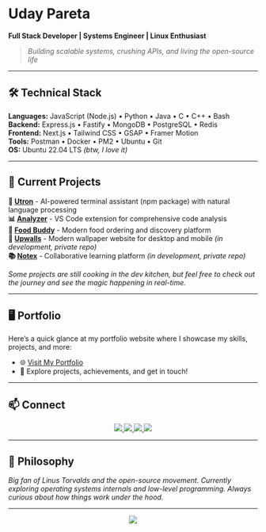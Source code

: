 # Uday Pareta  
**Full Stack Developer | Systems Engineer | Linux Enthusiast**

> *Building scalable systems, crushing APIs, and living the open-source life*

---

## 🛠️ **Technical Stack**

**Languages:** JavaScript (Node.js) • Python • Java • C • C++ • Bash  
**Backend:** Express.js • Fastify • MongoDB • PostgreSQL • Redis  
**Frontend:** Next.js • Tailwind CSS • GSAP • Framer Motion  
**Tools:** Postman • Docker • PM2 • Ubuntu • Git  
**OS:** Ubuntu 22.04 LTS *(btw, I love it)*

---

## 🚀 **Current Projects**

**🧠 [Utron](https://www.npmjs.com/package/utron)** - AI-powered terminal assistant (npm package) with natural language processing  
**📊 [Analyzer](https://marketplace.visualstudio.com/items?itemName=UdayPareta.analyzer)** - VS Code extension for comprehensive code analysis  
**🍕 [Food Buddy](https://food-buddy-three.vercel.app)** - Modern food ordering and discovery platform  
**🏢 [Upwalls](https://upwall-fullstack.vercel.app/)** - Modern wallpaper website for desktop and mobile *(in development, private repo)*  
**📚 [Notex](https://notex-coral.vercel.app/)** - Collaborative learning platform *(in development, private repo)*

*Some projects are still cooking in the dev kitchen, but feel free to check out the journey and see the magic happening in real-time.*

---

## 🖥️ **Portfolio**

Here’s a quick glance at my portfolio website where I showcase my skills, projects, and more:

- 🌐 [Visit My Portfolio](https://udaysite.vercel.app/)  
- 📂 Explore projects, achievements, and get in touch!

---



## 📫 **Connect**

<p align="center">
  <a href="mailto:udaypareta645@gmail.com">
    <img src="https://img.shields.io/badge/Gmail-D14836?style=for-the-badge&logo=gmail&logoColor=white" />
  </a>
  <a href="https://www.linkedin.com/in/uday-pareta-b114aa284">
    <img src="https://img.shields.io/badge/LinkedIn-0077B5?style=for-the-badge&logo=linkedin&logoColor=white" />
  </a>
  <a href="https://github.com/udayapex1">
    <img src="https://img.shields.io/badge/GitHub-100000?style=for-the-badge&logo=github&logoColor=white" />
  </a>
  <a href="https://www.instagram.com/you_dazzz?igsh=bWk4czFndDF4bDJr">
    <img src="https://img.shields.io/badge/Instagram-E4405F?style=for-the-badge&logo=instagram&logoColor=white" />
  </a>
</p>

---

## 💭 **Philosophy**

*Big fan of Linus Torvalds and the open-source movement. Currently exploring operating systems internals and low-level programming. Always curious about how things work under the hood.*
  
---

<p align="center">
  <img src="https://komarev.com/ghpvc/?username=udayapex1&color=blue&style=flat-square" />
</p>


